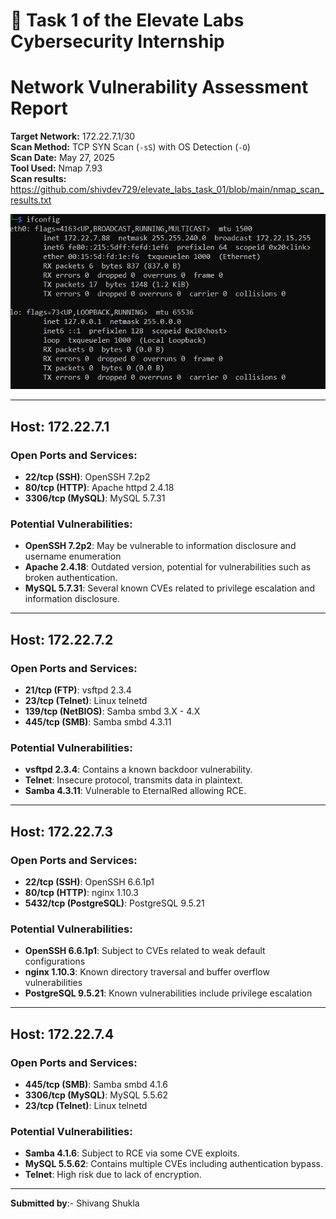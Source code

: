 # 📄 Task 1 of the Elevate Labs Cybersecurity Internship
# Network Vulnerability Assessment Report

**Target Network:** 172.22.7.1/30  
**Scan Method:** TCP SYN Scan (`-sS`) with OS Detection (`-O`)  
**Scan Date:** May 27, 2025  
**Tool Used:** Nmap 7.93  
**Scan results:** https://github.com/shivdev729/elevate_labs_task_01/blob/main/nmap_scan_results.txt

![Target network](https://github.com/shivdev729/elevate_labs_task_01/blob/main/p1.JPG)

---

## Host: 172.22.7.1

### Open Ports and Services:
- **22/tcp (SSH)**: OpenSSH 7.2p2
- **80/tcp (HTTP)**: Apache httpd 2.4.18
- **3306/tcp (MySQL)**: MySQL 5.7.31

### Potential Vulnerabilities:
- **OpenSSH 7.2p2**: May be vulnerable to information disclosure and username enumeration 
- **Apache 2.4.18**: Outdated version, potential for vulnerabilities such as broken authentication.
- **MySQL 5.7.31**: Several known CVEs related to privilege escalation and information disclosure.

---

## Host: 172.22.7.2

### Open Ports and Services:
- **21/tcp (FTP)**: vsftpd 2.3.4
- **23/tcp (Telnet)**: Linux telnetd
- **139/tcp (NetBIOS)**: Samba smbd 3.X - 4.X
- **445/tcp (SMB)**: Samba smbd 4.3.11

### Potential Vulnerabilities:
- **vsftpd 2.3.4**: Contains a known backdoor vulnerability.
- **Telnet**: Insecure protocol, transmits data in plaintext.
- **Samba 4.3.11**: Vulnerable to EternalRed allowing RCE.

---

## Host: 172.22.7.3

### Open Ports and Services:
- **22/tcp (SSH)**: OpenSSH 6.6.1p1
- **80/tcp (HTTP)**: nginx 1.10.3
- **5432/tcp (PostgreSQL)**: PostgreSQL 9.5.21

### Potential Vulnerabilities:
- **OpenSSH 6.6.1p1**: Subject to CVEs related to weak default configurations
- **nginx 1.10.3**: Known directory traversal and buffer overflow vulnerabilities 
- **PostgreSQL 9.5.21**: Known vulnerabilities include privilege escalation

---

## Host: 172.22.7.4

### Open Ports and Services:
- **445/tcp (SMB)**: Samba smbd 4.1.6
- **3306/tcp (MySQL)**: MySQL 5.5.62
- **23/tcp (Telnet)**: Linux telnetd

### Potential Vulnerabilities:
- **Samba 4.1.6**: Subject to RCE via some CVE exploits.
- **MySQL 5.5.62**: Contains multiple CVEs including authentication bypass.
- **Telnet**: High risk due to lack of encryption.

---

__Submitted by__:- Shivang Shukla
